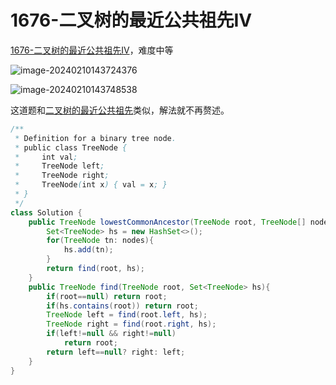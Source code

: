 # 1676-二叉树的最近公共祖先IV

[1676-二叉树的最近公共祖先IV](https://leetcode.cn/problems/lowest-common-ancestor-of-a-binary-tree-iv/description/)，难度中等

![image-20240210143724376](https://fastly.jsdelivr.net/gh/lqyspace/mypic@master/img1/202402101437444.png)

![image-20240210143748538](https://fastly.jsdelivr.net/gh/lqyspace/mypic@master/img1/202402101437573.png)

这道题和[二叉树的最近公共祖先](https://leetcode.cn/problems/lowest-common-ancestor-of-a-binary-tree/solutions/240096/236-er-cha-shu-de-zui-jin-gong-gong-zu-xian-hou-xu/?envType=daily-question&envId=2024-02-09)类似，解法就不再赘述。

```java
/**
 * Definition for a binary tree node.
 * public class TreeNode {
 *     int val;
 *     TreeNode left;
 *     TreeNode right;
 *     TreeNode(int x) { val = x; }
 * }
 */
class Solution {
    public TreeNode lowestCommonAncestor(TreeNode root, TreeNode[] nodes) {
        Set<TreeNode> hs = new HashSet<>();
        for(TreeNode tn: nodes){
            hs.add(tn);
        }
        return find(root, hs);
    }
    public TreeNode find(TreeNode root, Set<TreeNode> hs){
        if(root==null) return root;
        if(hs.contains(root)) return root;
        TreeNode left = find(root.left, hs);
        TreeNode right = find(root.right, hs);
        if(left!=null && right!=null)
            return root;
        return left==null? right: left;
    }
}
```

